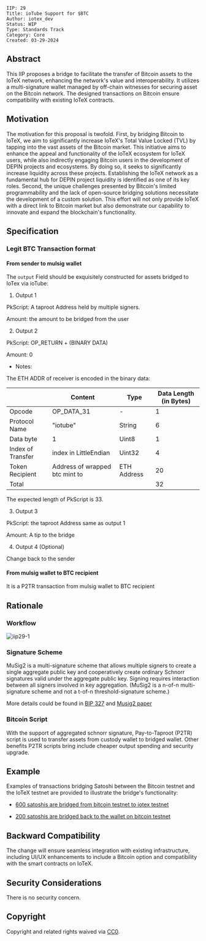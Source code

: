 ```
IIP: 29
Title: ioTube Support for $BTC
Author: iotex_dev
Status: WIP
Type: Standards Track
Category: Core
Created: 03-29-2024
```

## Abstract

This IIP proposes a bridge to facilitate the transfer of Bitcoin assets to the IoTeX network, enhancing the network's value and interoperability. It utilizes a multi-signature wallet managed by off-chain witnesses for securing asset on the Bitcoin network. The designed transactions on Bitcoin ensure compatibility with existing IoTeX contracts.

## Motivation

The motivation for this proposal is twofold. First, by bridging Bitcoin to IoTeX, we aim to significantly increase IoTeX's Total Value Locked (TVL) by tapping into the vast assets of the Bitcoin market. This initiative aims to enhance the appeal and functionality of the IoTeX ecosystem for IoTeX users, while also indirectly engaging Bitcoin users in the development of DEPIN projects and ecosystems. By doing so, it seeks to significantly increase liquidity across these projects. Establishing the IoTeX network as a fundamental hub for DEPIN project liquidity is identified as one of its key roles. Second, the unique challenges presented by Bitcoin's limited programmability and the lack of open-source bridging solutions necessitate the development of a custom solution. This effort will not only provide IoTeX with a direct link to Bitcoin market but also demonstrate our capability to innovate and expand the blockchain's functionality.


## Specification

### Legit BTC Transaction format 

#### From sender to mulsig wallet

The `output` Field should be exquisitely constructed for assets bridged to IoTex via ioTube: 

1. Output 1

PkScript: A taproot Address held by multiple signers.

Amount: the amount to be bridged from the user

2. Output 2

PkScript: OP_RETURN + (BINARY DATA)

Amount: 0

- Notes: 

The ETH ADDR of receiver is encoded in the binary data:

|                   | Content                        | Type        | Data Length (in Bytes) |
|-------------------|--------------------------------|-------------|------------------------|
| Opcode            | OP_DATA_31                     |      -      | 1                      |
| Protocol Name     | "iotube"                       | String      | 6                      |
| Data byte         | 1                              | Uint8       | 1                      |
| Index of Transfer | index in LittleEndian          | Uint32      | 4                      |
| Token Recipient   | Address of wrapped btc mint to | ETH Address | 20                     |
| Total             |                                |             | 32                     |


The expected length of PkScript is 33.

3. Output 3

PkScript: the taproot Address same as output 1

Amount: A tip to the bridge

4. Output 4 (Optional)

Change back to the sender

#### From mulsig wallet to BTC recipient

It is a P2TR transaction from mulsig wallet to BTC recipient


## Rationale

### Workflow

![iip29-1](https://github.com/iotexproject/iips/assets/77351244/e19e0193-c95a-4b04-bafa-9d6b3863c495)

### Signature Scheme

MuSig2 is a multi-signature scheme that allows multiple signers to create a single aggregate public key and cooperatively create ordinary Schnorr signatures valid under the aggregate public key. Signing requires interaction between all signers involved in key aggregation. (MuSig2 is a n-of-n multi-signature scheme and not a t-of-n threshold-signature scheme.)

More details could be found in [BIP 327](https://github.com/bitcoin/bips/blob/master/bip-0327.mediawiki) and [Musig2 paper](https://eprint.iacr.org/2020/1261.pdf)

### Bitcoin Script

With the support of aggregated schnorr signature, Pay-to-Taproot (P2TR) script is used to transfer assets from custody wallet to bridged wallet. Other benefits P2TR scripts bring include cheaper output spending and security upgrade.


## Example

Examples of transactions bridging Satoshi between the Bitcoin testnet and the IoTeX testnet are provided to illustrate the bridge's functionality:

 - [600 satoshis are bridged from bitcoin testnet to iotex testnet](https://mempool.space/testnet/tx/f7475c55b20babcf8e506f87b3d15e06660435a4116a4b76b911208a2e6177b4)


 - [200 satoshis are bridged back to the wallet on bitcoin testnet](https://mempool.space/testnet/tx/84105c89eb65f236984dcc4f9781304276099672155f1596b4c8004a12046b58)


## Backward Compatibility

The change will ensure seamless integration with existing infrastructure, including UI/UX enhancements to include a Bitcoin option and compatibility with  the smart contracts on IoTeX.

## Security Considerations

There is no security concern.

## Copyright
Copyright and related rights waived via [CC0](https://creativecommons.org/publicdomain/zero/1.0/).
